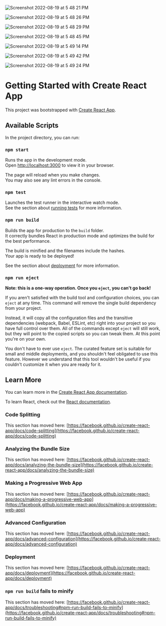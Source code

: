 ![Screenshot 2022-08-19 at 5 48 21 PM](https://user-images.githubusercontent.com/63497314/185619258-2daba76c-d0df-4529-8b84-41423264b7b0.jpg)

![Screenshot 2022-08-19 at 5 48 26 PM](https://user-images.githubusercontent.com/63497314/185619449-a1d5fd6a-8c53-4411-b12e-b503b45f4c1e.jpg)

![Screenshot 2022-08-19 at 5 48 29 PM](https://user-images.githubusercontent.com/63497314/185619482-4f06f780-6b38-4a50-9ed5-9862de96f185.jpg)

![Screenshot 2022-08-19 at 5 48 45 PM](https://user-images.githubusercontent.com/63497314/185619519-603e5761-47c2-45bf-9b6a-f6ee36bbef22.jpg)

![Screenshot 2022-08-19 at 5 49 14 PM](https://user-images.githubusercontent.com/63497314/185619546-01035420-0b2d-4152-9aea-84cc3cc8b06f.jpg)

![Screenshot 2022-08-19 at 5 49 42 PM](https://user-images.githubusercontent.com/63497314/185619637-f251bfac-68d9-44da-b3a6-53517997daa2.jpg)

![Screenshot 2022-08-19 at 5 49 24 PM](https://user-images.githubusercontent.com/63497314/185619580-ff185faa-237f-42db-a277-78cc40ee40f1.jpg)

# Getting Started with Create React App

This project was bootstrapped with [Create React App](https://github.com/facebook/create-react-app).

## Available Scripts

In the project directory, you can run:

### `npm start`

Runs the app in the development mode.\
Open [http://localhost:3000](http://localhost:3000) to view it in your browser.

The page will reload when you make changes.\
You may also see any lint errors in the console.

### `npm test`

Launches the test runner in the interactive watch mode.\
See the section about [running tests](https://facebook.github.io/create-react-app/docs/running-tests) for more information.

### `npm run build`

Builds the app for production to the `build` folder.\
It correctly bundles React in production mode and optimizes the build for the best performance.

The build is minified and the filenames include the hashes.\
Your app is ready to be deployed!

See the section about [deployment](https://facebook.github.io/create-react-app/docs/deployment) for more information.

### `npm run eject`

**Note: this is a one-way operation. Once you `eject`, you can't go back!**

If you aren't satisfied with the build tool and configuration choices, you can `eject` at any time. This command will remove the single build dependency from your project.

Instead, it will copy all the configuration files and the transitive dependencies (webpack, Babel, ESLint, etc) right into your project so you have full control over them. All of the commands except `eject` will still work, but they will point to the copied scripts so you can tweak them. At this point you're on your own.

You don't have to ever use `eject`. The curated feature set is suitable for small and middle deployments, and you shouldn't feel obligated to use this feature. However we understand that this tool wouldn't be useful if you couldn't customize it when you are ready for it.

## Learn More

You can learn more in the [Create React App documentation](https://facebook.github.io/create-react-app/docs/getting-started).

To learn React, check out the [React documentation](https://reactjs.org/).

### Code Splitting

This section has moved here: [https://facebook.github.io/create-react-app/docs/code-splitting](https://facebook.github.io/create-react-app/docs/code-splitting)

### Analyzing the Bundle Size

This section has moved here: [https://facebook.github.io/create-react-app/docs/analyzing-the-bundle-size](https://facebook.github.io/create-react-app/docs/analyzing-the-bundle-size)

### Making a Progressive Web App

This section has moved here: [https://facebook.github.io/create-react-app/docs/making-a-progressive-web-app](https://facebook.github.io/create-react-app/docs/making-a-progressive-web-app)

### Advanced Configuration

This section has moved here: [https://facebook.github.io/create-react-app/docs/advanced-configuration](https://facebook.github.io/create-react-app/docs/advanced-configuration)

### Deployment

This section has moved here: [https://facebook.github.io/create-react-app/docs/deployment](https://facebook.github.io/create-react-app/docs/deployment)

### `npm run build` fails to minify

This section has moved here: [https://facebook.github.io/create-react-app/docs/troubleshooting#npm-run-build-fails-to-minify](https://facebook.github.io/create-react-app/docs/troubleshooting#npm-run-build-fails-to-minify)
